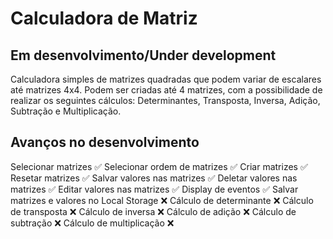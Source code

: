 # Calculadora de Matriz
## Em desenvolvimento/Under development

Calculadora simples de matrizes quadradas que podem variar de escalares até matrizes 4x4.
Podem ser criadas até 4 matrizes, com a possibilidade de realizar os seguintes cálculos:
Determinantes, Transposta, Inversa, Adição, Subtração e Multiplicação.

## Avanços no desenvolvimento

Selecionar matrizes ✅
Selecionar ordem de matrizes ✅
Criar matrizes ✅
Resetar matrizes ✅
Salvar valores nas matrizes ✅
Deletar valores nas matrizes ✅
Editar valores nas matrizes ✅
Display de eventos ✅
Salvar matrizes e valores no Local Storage ❌
Cálculo de determinante ❌
Cálculo de transposta ❌
Cálculo de inversa ❌
Cálculo de adição ❌
Cálculo de subtração ❌
Cálculo de multiplicação ❌
